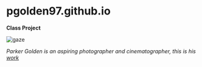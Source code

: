 # pgolden97.github.io



<b>Class Project </b>

<img src="https://format-com-cld-res.cloudinary.com/image/private/s--GUruzIDH--/c_limit,g_center,h_300,w_65535/a_auto,fl_keep_iptc.progressive,q_95/v1/f90bf3b27058f70c788fa1bb3d1b22ed/20160204-_MG_1973-HDR.jpg" alt="gaze" data-canonical-src="http://dontkry.com/images/repos/gaze.png" style="max-width:200%;">

<i> Parker Golden is an aspiring photographer and cinematographer, this is his [work](http://pgolden97.github.io/wpd/index.html) </i>


